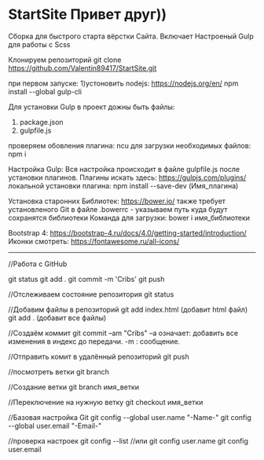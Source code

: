 # StartSite Привет друг))
Сборка для быстрого старта вёрстки Сайта.
Включает Настроеный Gulp для работы с Scss

Клонируем репозиторий
git clone https://github.com/Valentin89417/StartSite.git

при первом запуске: 
1)устоновить nodejs: https://nodejs.org/en/
npm install --global gulp-cli


Для установки Gulp в проект дожны быть файлы:
1) package.json
2) gulpfile.js

проверяем обовления плагина: ncu
для загрузки необходимых файлов:  npm i

Настройка Gulp:
Вся настройка происходит в файле gulpfile.js после установки плагинов.
Плагины искать здесь:  https://gulpjs.com/plugins/
локальной установки плагина: npm install --save-dev (Имя_плагина)


Установка старонних Библиотек:
https://bower.io/ также требует установленого Git
в файле .bowerrc - указываем путь куда будут сохранятся библиотеки
Команда для загрузки: bower i имя_библиотеки


Bootstrap 4: https://bootstrap-4.ru/docs/4.0/getting-started/introduction/
Иконки смотреть: https://fontawesome.ru/all-icons/


------------------------------------------------------------------------------
//Работа с GitHub

git status
git add .
git commit -m 'Cribs'
git push


//Отслеживаем состояние репозитория
git status

//Добавим файлы в репозиторий
git add index.html (добавит html файл)
git add .          (добавит все файлы)

//Создаём коммит
git commit –am "Cribs"
–a означает: добавить все изменения в индекс до передачи.
-m : сообщение.

//Отправить комит в удалённый репозиторий
git push 

//посмотреть ветки 
git branch

//Создание ветки
git branch имя_ветки

//Переключение на нужную ветку
git checkout имя_ветки

//Базовая настройка Git
git config --global user.name "-Name-"
git config --global user.email "-Email-"

//проверка настроек 
git config --list
//или 
git config user.name
git config user.email